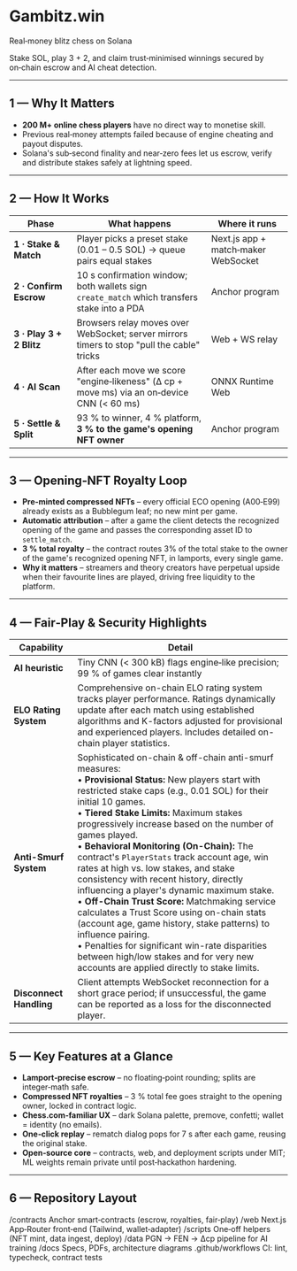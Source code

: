 # Gambitz.win  
Real‑money blitz chess on Solana

Stake SOL, play 3 + 2, and claim trust‑minimised winnings secured by on‑chain escrow and AI cheat detection.

---

## 1 — Why It Matters
* **200 M+ online chess players** have no direct way to monetise skill.  
* Previous real‑money attempts failed because of engine cheating and payout disputes.  
* Solana's sub‑second finality and near‑zero fees let us escrow, verify and distribute stakes safely at lightning speed.

---

## 2 — How It Works

| Phase | What happens | Where it runs |
|-------|--------------|--------------|
| **1 · Stake & Match** | Player picks a preset stake (0.01 – 0.5 SOL) → queue pairs equal stakes | Next.js app + match‑maker WebSocket |
| **2 · Confirm Escrow** | 10 s confirmation window; both wallets sign `create_match` which transfers stake into a PDA | Anchor program |
| **3 · Play 3 + 2 Blitz** | Browsers relay moves over WebSocket; server mirrors timers to stop "pull the cable" tricks | Web + WS relay |
| **4 · AI Scan** | After each move we score "engine‑likeness" (Δ cp + move ms) via an on‑device CNN (< 60 ms) | ONNX Runtime Web |
| **5 · Settle & Split** | 93 % to winner, 4 % platform, **3 % to the game's opening NFT owner** | Anchor program |

---

## 3 — Opening‑NFT Royalty Loop

* **Pre‑minted compressed NFTs** – every official ECO opening (A00‑E99) already exists as a Bubblegum leaf; no new mint per game.  
* **Automatic attribution** – after a game the client detects the recognized opening of the game and passes the corresponding asset ID to `settle_match`.  
* **3 % total royalty** – the contract routes 3% of the total stake to the owner of the game's recognized opening NFT, in lamports, every single game.  
* **Why it matters** – streamers and theory creators have perpetual upside when their favourite lines are played, driving free liquidity to the platform.

---

## 4 — Fair‑Play & Security Highlights

| Capability | Detail |
|------------|--------|
| **AI heuristic** | Tiny CNN (< 300 kB) flags engine‑like precision; 99 % of games clear instantly |
| **ELO Rating System** | Comprehensive on-chain ELO rating system tracks player performance. Ratings dynamically update after each match using established algorithms and K-factors adjusted for provisional and experienced players. Includes detailed on-chain player statistics. |
| **Anti-Smurf System** | Sophisticated on-chain & off-chain anti-smurf measures: <br> • **Provisional Status:** New players start with restricted stake caps (e.g., 0.01 SOL) for their initial 10 games. <br> • **Tiered Stake Limits:** Maximum stakes progressively increase based on the number of games played. <br> • **Behavioral Monitoring (On-Chain):** The contract's `PlayerStats` track account age, win rates at high vs. low stakes, and stake consistency with recent history, directly influencing a player's dynamic maximum stake. <br> • **Off-Chain Trust Score:** Matchmaking service calculates a Trust Score using on-chain stats (account age, game history, stake patterns) to influence pairing. <br> • Penalties for significant win-rate disparities between high/low stakes and for very new accounts are applied directly to stake limits. |
| **Disconnect Handling** | Client attempts WebSocket reconnection for a short grace period; if unsuccessful, the game can be reported as a loss for the disconnected player. |

---

## 5 — Key Features at a Glance

* **Lamport‑precise escrow** – no floating‑point rounding; splits are integer‑math safe.  
* **Compressed NFT royalties** – 3 % total fee goes straight to the opening owner, locked in contract logic.  
* **Chess.com‑familiar UX** – dark Solana palette, premove, confetti; wallet = identity (no emails).  
* **One‑click replay** – rematch dialog pops for 7 s after each game, reusing the original stake.  
* **Open‑source core** – contracts, web, and deployment scripts under MIT; ML weights remain private until post‑hackathon hardening.

---

## 6 — Repository Layout
/contracts Anchor smart‑contracts (escrow, royalties, fair‑play) /web Next.js App‑Router front‑end (Tailwind, wallet‑adapter) /scripts One‑off helpers (NFT mint, data ingest, deploy) /data PGN → FEN → Δcp pipeline for AI training /docs Specs, PDFs, architecture diagrams .github/workflows CI: lint, typecheck, contract tests
